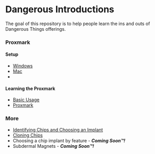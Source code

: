 # Dangerous Introductions
The goal of this repository is to help people learn the ins and outs of Dangerous Things offerings.

### Proxmark
#### Setup
- [Windows](setup/WINDOWS.md)
- [Mac](setup/MAC.md)
- 
#### Learning the Proxmark
- [Basic Usage](basics/PROXMARK_BASICS.md)
- [Proxmark](basics/UPDATE_PROXMARK.md)

### More
- [Identifying Chips and Choosing an Implant](basics/ID_CHIPS.md)
- [Cloning Chips](basics/PROXMARK_CLONING.md)
- Choosing a chip implant by feature - ***Coming Soon™!***
- Subdermal Magnets - ***Coming Soon™!***
